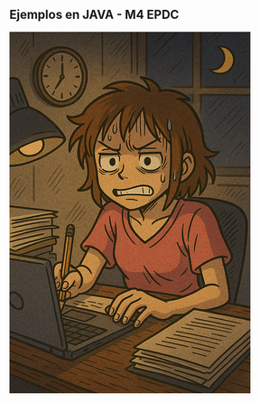 ## Ejemplos en JAVA - M4 EPDC
![alt text](ejercicios_JAVA/img/woman-9596900_640.png "Imagen de clinicomandy en Pixabay")